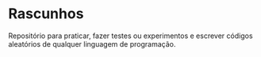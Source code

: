# Rascunhos
Repositório para praticar, fazer testes ou experimentos e escrever códigos aleatórios de qualquer linguagem de programação.
